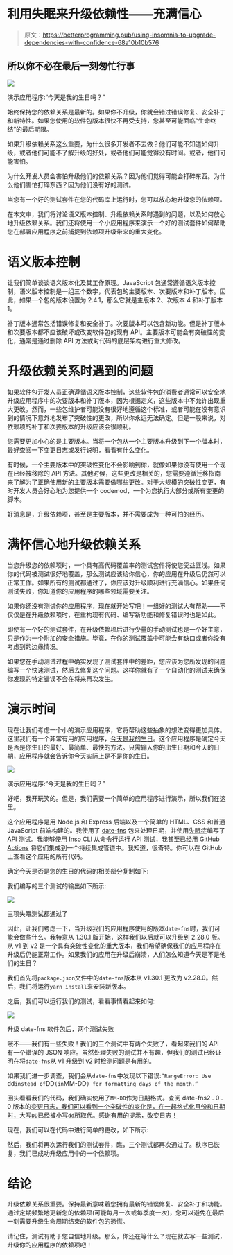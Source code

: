 # 利用失眠来升级依赖性——充满信心

> 原文：<https://betterprogramming.pub/using-insomnia-to-upgrade-dependencies-with-confidence-68a10b10b576>

## 所以你不必在最后一刻匆忙行事

![](img/b0064671e5d8cf52f6571ea879d13956.png)

演示应用程序:“今天是我的生日吗？”

始终保持您的依赖关系是最新的。如果你不升级，你就会错过错误修复、安全补丁和新特性。如果您使用的软件包版本很快不再受支持，您甚至可能面临“生命终结”的最后期限。

如果升级依赖关系这么重要，为什么很多开发者不去做？他们可能不知道如何升级，或者他们可能不了解升级的好处，或者他们可能觉得没有时间。或者，他们可能害怕。

为什么开发人员会害怕升级他们的依赖关系？因为他们觉得可能会打碎东西。为什么他们害怕打碎东西？因为他们没有好的测试。

当您有一个好的测试套件在您的代码库上运行时，您可以放心地升级您的依赖项。

在本文中，我们将讨论语义版本控制、升级依赖关系时遇到的问题，以及如何放心地升级依赖关系。我们还将使用一个小应用程序来演示一个好的测试套件如何帮助您在部署应用程序之前捕捉到依赖项升级带来的重大变化。

# 语义版本控制

让我们简单谈谈语义版本化及其工作原理。JavaScript 包通常遵循语义版本控制，语义版本控制是一组三个数字，代表包的主要版本、次要版本和补丁版本。因此，如果一个包的版本设置为 2.4.1，那么它就是主版本 2、次版本 4 和补丁版本 1。

补丁版本通常包括错误修复和安全补丁。次要版本可以包含新功能。但是补丁版本和次要版本都不应该破坏或改变软件包的现有 API。主要版本可能会有突破性的变化，通常是通过删除 API 方法或对代码的底层架构进行重大修改。

# 升级依赖关系时遇到的问题

如果软件包开发人员正确遵循语义版本控制，这些软件包的消费者通常可以安全地升级应用程序中的次要版本和补丁版本，因为根据定义，这些版本中不允许出现重大更改。然而，一些包维护者可能没有很好地遵循这个标准，或者可能在没有意识到的情况下意外地发布了突破性的更改，所以你永远无法确定。但是一般来说，对依赖项的补丁和次要版本的升级应该会很顺利。

您需要更加小心的是主要版本。当将一个包从一个主要版本升级到下一个版本时，最好查阅一下变更日志或发行说明，看看有什么变化。

有时候，一个主要版本中的突破性变化不会影响到你，就像如果你没有使用一个现在已经被移除的 API 方法。其他时候，这些更改是相关的，您需要遵循迁移指南来了解为了正确使用新的主要版本需要做哪些更改。对于大规模的突破性变更，有时开发人员会好心地为您提供一个 codemod，一个为您执行大部分或所有变更的脚本。

好消息是，升级依赖项，甚至是主要版本，并不需要成为一种可怕的经历。

# 满怀信心地升级依赖关系

当您升级您的依赖项时，一个具有高代码覆盖率的测试套件将使您受益匪浅。如果你的代码被测试很好地覆盖，那么测试应该给你信心，你的应用在升级后仍然可以正常工作。如果所有的测试都通过了，你应该对升级顺利进行充满信心。如果任何测试失败，你知道你的应用程序的哪些领域需要关注。

如果你还没有测试你的应用程序，现在就开始写吧！一组好的测试大有帮助——不仅仅是在升级依赖项时，在重构现有代码、编写新功能和修复错误时也是如此。

即使有一个好的测试套件，在升级依赖项后进行少量的手动测试也是一个好主意，只是作为一个附加的安全措施。毕竟，在你的测试覆盖中可能会有缺口或者你没有考虑到的边缘情况。

如果您在手动测试过程中确实发现了测试套件中的差距，您应该为您所发现的问题编写一个快速测试，然后去修复这个问题。这样你就有了一个自动化的测试来确保你发现的特定错误不会在将来再次发生。

# 演示时间

现在让我们考虑一个小的演示应用程序，它将帮助这些抽象的想法变得更加具体。这里我们有一个非常有用的应用程序，[今天是我的生日](https://github.com/thawkin3/is-today-my-birthday)。这个应用程序是确定今天是否是你生日的最好、最简单、最快的方法。只需输入你的出生日期和今天的日期，应用程序就会告诉你今天实际上是不是你的生日。

![](img/5fec7619fcdaf5818d753153758eec9f.png)

演示应用程序:“今天是我的生日吗？”

好吧，我开玩笑的。但是，我们需要一个简单的应用程序进行演示，所以我们在这里。

这个应用程序是用 Node.js 和 Express 后端以及一个简单的 HTML、CSS 和普通 JavaScript 前端构建的。我使用了 [date-fns](https://date-fns.org/) 包来处理日期，并使用[失眠症](https://docs.insomnia.rest/)编写了 API 测试。我能够使用 [Inso CLI](https://docs.insomnia.rest/inso-cli/introduction) 从命令行运行 API 测试，我甚至已经用 [GitHub Actions](https://resources.github.com/devops/tools/automation/actions/) 将它们集成到一个持续集成管道中。我知道，很奇特。你可以在 GitHub 上查看这个应用的所有代码。

确定今天是否是您的生日的代码的相关部分复制如下:

我们编写的三个测试的输出如下所示:

![](img/46d5078fc106da2136bc77f2bfea87d2.png)

三项失眠测试都通过了

因此，让我们考虑一下，当升级我们的应用程序使用的版本`date-fns`时，我们可能会做些什么。我特意从 1.30.1 版开始，这样我们以后就可以升级到 2.28.0 版。从 v1 到 v2 是一个具有突破性变化的重大版本，我们希望确保我们的应用程序在升级后仍能正常工作。如果我们的应用在升级后崩溃，人们怎么知道今天是不是他们的生日？

我们首先将`package.json`文件中的`date-fns`版本从 v1.30.1 更改为 v2.28.0。然后，我们将运行`yarn install`来安装新版本。

之后，我们可以运行我们的测试，看看事情看起来如何:

![](img/1ecf87d3bff754d7d9038d1e3df484da.png)

升级 date-fns 软件包后，两个测试失败

哦不——我们有一些失败！我们的三个测试中有两个失败了，看起来我们的 API 有一个错误的 JSON 响应。虽然处理失败的测试并不有趣，但我们的测试已经证明在将`date-fns`从 v1 升级到 v2 时检测问题是有用的。

如果我们进一步调查，我们会从`date-fns`中发现以下错误:`“RangeError: Use `dd` instead of `DD` (in `MM-DD`) for formatting days of the month.”`

回头看看我们的代码，我们确实使用了`MM-DD`作为日期格式。查阅 date-fns2 . 0 . 0 版本的[变更日志，我们可以看到一个突破性的变化是，在一起格式化月份和日期时，大写`DD`已经被小写`dd`所取代。感谢有用的提示，改变日志！](https://date-fns.org/v2.28.0/docs/Change-Log#2.0.0-2019-08-20)

现在，我们可以在代码中进行简单的更改，如下所示:

然后，我们将再次运行我们的测试套件，瞧，三个测试都再次通过了。秩序已恢复，我们已成功升级应用中的一个依赖项。

# 结论

升级依赖关系很重要。保持最新意味着您拥有最新的错误修复、安全补丁和功能。通过定期频繁地更新您的依赖项(可能每月一次或每季度一次)，您可以避免在最后一刻需要升级生命周期结束的软件包的恐慌。

请记住，测试有助于您自信地升级。那么，你还在等什么？现在就去写一些测试，升级你的应用程序的依赖项吧！